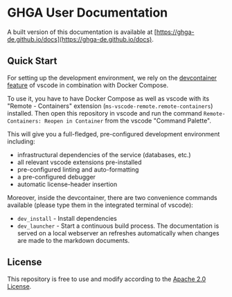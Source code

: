 # GHGA User Documentation

A built version of this documentation is available at [https://ghga-de.github.io/docs](https://ghga-de.github.io/docs).
## Quick Start

For setting up the development environment, we rely on the
[devcontainer feature](https://code.visualstudio.com/docs/remote/containers) of vscode
in combination with Docker Compose.

To use it, you have to have Docker Compose as well as vscode with its "Remote - Containers" extension (`ms-vscode-remote.remote-containers`) installed.
Then open this repository in vscode and run the command
`Remote-Containers: Reopen in Container` from the vscode "Command Palette".

This will give you a full-fledged, pre-configured development environment including:
- infrastructural dependencies of the service (databases, etc.)
- all relevant vscode extensions pre-installed
- pre-configured linting and auto-formatting
- a pre-configured debugger
- automatic license-header insertion

Moreover, inside the devcontainer, there are two convenience commands available
(please type them in the integrated terminal of vscode):
- `dev_install` - Install dependencies
- `dev_launcher` - Start a continuous build process. The documentation is served on a local webserver an refreshes automatically when changes are made to the markdown documents.


## License
This repository is free to use and modify according to the [Apache 2.0 License](./LICENSE).
